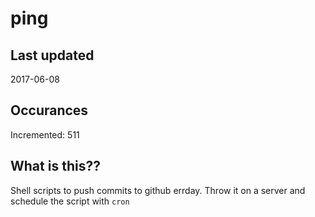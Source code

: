 # ping

## Last updated
2017-06-08

## Occurances
Incremented: 511

## What is this??
Shell scripts to push commits to github errday. Throw it on a server and schedule the script with `cron`


